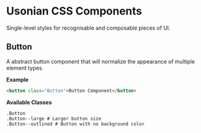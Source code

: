 # Usonian CSS Components

Single-level styles for recognisable and composable pieces of UI.

## Button

A abstract button component that will normalize the appearance of multiple element types.

**Example**

```HTML
<button class="Button">Button Component</button>
```

**Available Classes**

```
.Button
.Button--large # Larger button size
.Button--outlined # Button with no background color
```
